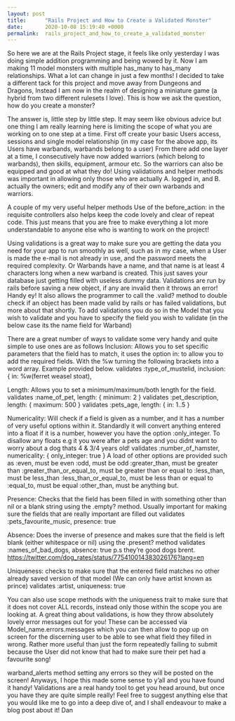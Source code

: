 ```yaml
---
layout: post
title:      "Rails Project and How to Create a Validated Monster"
date:       2020-10-08 15:19:40 +0000
permalink:  rails_project_and_how_to_create_a_validated_monster
---
```




So here we are at the Rails Project stage, it feels like only yesterday I was doing simple addition programming and being wowed by it. Now I am making 11 model monsters with multiple has_many to has_many relationships.
What a lot can change in just a few months! I decided to take a different tack for this project and move away from Dungeons and Dragons, Instead I am now in the realm of designing a miniature game (a hybrid from two different rulesets I love). This is how we ask the question, how do you create a monster?

The answer is, little step by little step. It may seem like obvious advice but one thing I am really learning here is limiting the scope of what you are working on to one step at a time. First off create your basic Users access, sessions and single model relationship (in my case for the above app, its Users have warbands, warbands belong to a user)
From there add one layer at a time, I consecutively have now added warriors (which belong to warbands), then skills, equipment, armour etc. So the warriors can also be equipped and good at what they do!
Using validations and helper methods was important in allowing only those who are actually A. logged in, and B. actually the owners; edit and modify any of their own warbands and warriors.


A couple of my very useful helper methods
Use of the before_action: in the requisite controllers also helps keep the code lovely and clear of repeat code. This just means that you are free to make everything a lot more understandable to anyone else who is wanting to work on the project!

Using validations is a great way to make sure you are getting the data you need for your app to run smoothly as well, such as in my case, when a User is made the e-mail is not already in use, and the password meets the required complexity. Or Warbands have a name, and that name is at least 4 characters long when a new warband is created. This just saves your database just getting filled with useless dummy data.
Validations are run by rails before saving a new object, if any are invalid then it throws an error! Handy ey! It also allows the programmer to call the .valid? method to double check if an object has been made valid by rails or has failed validations, but more about that shortly.
To add validations you do so in the Model that you wish to validate and you have to specify the field you wish to validate (in the below case its the name field for Warband)

There are a great number of ways to validate some very handy and quite simple to use ones are as follows
Inclusion: Allows you to set specific parameters that the field has to match, it uses the option in: to allow you to add the required fields. With the %w turning the following brackets into a word array. Example provided below.
validates :type_of_mustelid, inclusion: { in: %w(ferret weasel stoat),

Length: Allows you to set a minimum/maximum/both length for the field.
validates :name_of_pet, length: { minimum: 2 }
validates :pet_description, length: { maximum: 500 }
validates :pets_age, length: { in: 1..5 }

Numericality: Will check if a field is given as a number, and it has a number of very useful options within it. Standardly it will convert anything entered into a float if it is a number, however you have the option :only_integer. To disallow any floats e.g it you were after a pets age and you didnt want to worry about a dog thats 4 & 3/4 years old!
validates :number_of_hamster, numericality: { only_integer: true }
A load of other options are provided such as
:even, must be even
:odd, must be odd
:greater_than, must be greater than
:greater_than_or_equal_to, must be greater than or equal to
:less_than, must be less_than
:less_than_or_equal_to, must be less than or equal to
:equal_to, must be equal
:other_than, must be anything but.

Presence: Checks that the field has been filled in with something other than nil or a blank string using the .empty? method. Usually important for making sure the fields that are really important are filled out
validates :pets_favourite_music, presence: true

Absence: Does the inverse of presence and makes sure that the field is left blank (either whitespace or nil) using the .present? method
validates :names_of_bad_dogs, absence: true
p.s they’re good dogs brent.
https://twitter.com/dog_rates/status/775410014383026176?lang=en

Uniqueness: checks to make sure that the entered field matches no other already saved version of that model (We can only have artist known as prince)
validates :artist, uniqueness: true

You can also use scope methods with the uniqueness trait to make sure that it does not cover ALL records, instead only those within the scope you are looking at.
A great thing about validations, is how they throw absolutely lovely error messages out for you! These can be accessed via Model_name.errors.messages 
which you can then allow to pop up on screen for the discerning user to be able to see what field they filled in wrong. Rather more useful than just the form repeatedly failing to submit because the User did not know that had to make sure their pet had a favourite song!

warband_alerts method setting any errors so they will be posted on the screen!
Anyways, I hope this made some sense to y’all and you have found it handy! Validations are a real handy tool to get you head around, but once you have they are quite simple really!
Feel free to suggest anything else that you would like me to go into a deep dive of, and I shall endeavour to make a blog post about it!
Dan


